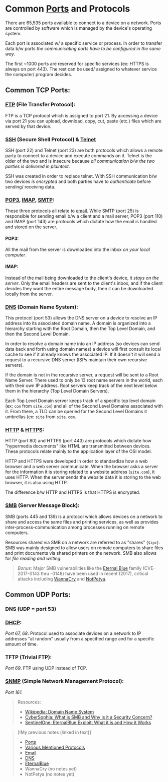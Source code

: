 
# Common [Ports](/networking/ports.md) and Protocols
There are 65,535 ports available to connect to a device on a network. Ports are controlled by software which is managed by the device's operating system.

Each port is associated w/ a specific service or process. In order to transfer data b/w ports *the communicating ports have to be configured in the same way*.

The first ~1000 ports are reserved for specific services (ex: HTTPS is always on port 443). The rest can be used/ assigned to whatever service the computer/ program decides.

## Common TCP Ports:
### [FTP](/networking/protocols/FTP.md) (File Transfer Protocol):
FTP is a TCP protocol which is assigned to port 21. By accessing a device via port 21 you can upload, download, copy, cut, paste (etc.) files which are served by that device.

### [SSH](/networking/protocols/SSH.md) (Secure Shell Protocol) & [Telnet](/networking/protocols/telnet.md)
SSH (port 22) and Telnet (port 23) are both protocols which allows a remote party to connect to a device and execute commands on it. Telnet is the older of the two and is insecure because *all communication b/w the two parties is delivered in plaintext*.

SSH was created in order to replace telnet. With SSH communication b/w two devices *is encrypted* and both parties have to *authenticate* before sending/ receiving data.

### [POP3](/networking/protocols/POP3.md), [IMAP](/networking/protocols/IMAP.md), [SMTP](/networking/protocols/SMTP.md):
These three protocols all relate to [email](/networking/email.md). While SMTP (port 25) is responsible for sending email b/w a client and a mail server, POP3 (port 110) and IMAP (port 143) are protocols which dictate how the email is handled and stored on the server.

#### POP3: 
All the mail from the server is downloaded into the inbox *on your local computer*.

#### IMAP:
Instead of the mail being downloaded to the client's device, it *stays on the server*. Only the email headers are sent to the client's inbox, and if the client decides they want the entire message body, then it can be downloaded locally from the server.

### [DNS](/networking/protocols/DNS/DNS.md) (Domain Name System):
This protocol (port 53) allows the DNS server on a device to resolve an IP address into its associated domain name. A domain is organized into a hierarchy starting with the Root Domain, then the Top Level Domain, and then the Second Level Domain.

In order to resolve a domain name into an IP address (so devices can send data back and forth using domain names) a device will first consult its local cache to see if it already knows the associated IP. If it doesn't it will send a request to a recursive DNS server (ISPs maintain their own recursive servers).

If the domain is not in the recursive server, a request will be sent to a Root Name Server. There used to only be 13 root name servers in the world, each with their own IP address. Root servers keep track of the next level below them in the hierarchy (Top Level Domain Servers).

Each Top Level Domain server keeps track of a specific top level domain (ex: `com` from `site.com`) and all of the Second Level Domains associated with it. From there, a TLD can be queried for the Second Level Domains it umbrellas (ex: `site` from `site.com`.

### [HTTP](/networking/protocols/http.md) & [HTTPS](/networking/protocols/https.md):
HTTP (port 80) and HTTPS (port 443) are protocols which dictate how "hypermedia documents" like HTML are transmitted between devices. These protocols relate mainly to the application layer of the OSI model.

HTTP and HTTPS were developed in order to standardize how a web browser and a web server communicate. When the browser asks a server for the information it is storing related to a website address (`site.com`), it uses HTTP. When the server sends the website data it is storing to the web browser, it is also using HTTP.

The difference b/w HTTP and HTTPS is that HTTPS is encrypted.

### [SMB](/networking/protocols/SMB.md) (Server Message Block):
SMB (ports 445 and 139) is a protocol which allows devices on a network to share and access the same files and printing services, as well as provides inter-process-communication among processes running on remote computers.

Resources shared via SMB on a network are referred to as "shares" (`$ipc`). SMB was mainly designed to allow users on remote computers to share files and print documents via shared printers on the network. SMB also allows for *file reading and writing*.

>	*Bonus:* Major SMB vulnerabilities like the [Eternal Blue](/cybersecurity/vulnerabilities/eternal-blue.md) family (CVE-2017-0143 thru -0148) have been used in recent (2017), critical attacks including [WannaCry](/cybersecurity/attacks/wannacry.md) and [NotPetya](/cybersecurity/attacks/notpetya.md).

## Common UDP Ports:
### DNS (UDP = port 53)

### [DHCP](/networking/protocols/DHCP.md):
*Port 67, 68*. Protocol used to associate devices on a network to IP addresses "at random" usually from a specified range and for a specific amount of time.

### TFTP (Trivial FTP):
*Port 69*. FTP using UDP instead of TCP.

### [SNMP](/networking/protocols/SNMP.md) (Simple Network Management Protocol):
*Port 161.* 

> Resources:
> - [Wikipedia: Domain Name System](https://en.wikipedia.org/wiki/Domain_Name_System)
> - [CyberSophia: What is SMB and Why is it a Security Concern?](https://cybersophia.net/articles/what-is/what-is-smb-protocol-and-why-is-it-a-security-concern/)
> - [SentinelOne: EternalBlue Exploit: What it is and How it Works](https://www.sentinelone.com/blog/eternalblue-nsa-developed-exploit-just-wont-die/)


>[!My previous notes (linked in text)]
> - [Ports](https://github.com/TrshPuppy/obsidian-notes/blob/main/networking/ports.md)  
> - [Various Mentioned Protocols](https://github.com/TrshPuppy/obsidian-notes/blob/main/networking/protocols/)
> - [Email](https://github.com/TrshPuppy/obsidian-notes/blob/main/networking/email.md)
> - [DNS](https://github.com/TrshPuppy/obsidian-notes/blob/main/networking/DNS/DNS.md)  
> - [EternalBlue](https://github.com/TrshPuppy/obsidian-notes/blob/main/cybersecurity/vulnerabilities/eternalblue.md)
> - WannaCry (no notes yet)
> - NotPetya (no notes yet)




